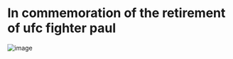 # In commemoration of the retirement of ufc fighter paul

![image](https://github.com/pppaal/ufc-fighter-paul/assets/131325003/f5bcae9b-0987-4be4-907b-53a6e2fe1542)
